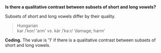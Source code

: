**Is there a qualitative contrast between subsets of short and long vowels?**

Subsets of short and long vowels differ by their quality.

>Hungarian<br/>
>kar /ˈkɒr/ ‘arm’ vs. kár /ˈkaːr/ ‘damage; harm’

**Coding.** The value is '1' if there is a qualitative contrast between subsets of short and long vowels.
